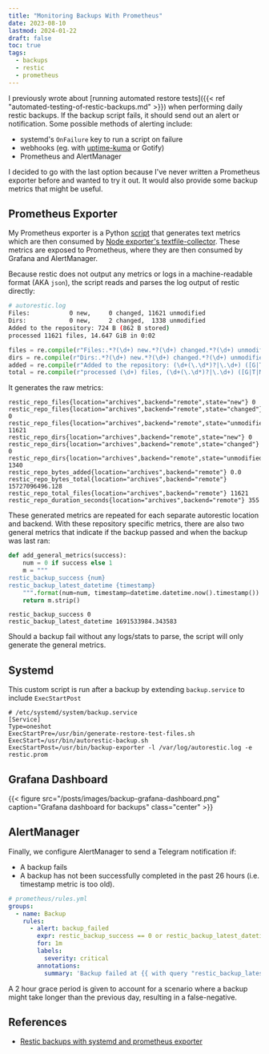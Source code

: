 ```yaml
---
title: "Monitoring Backups With Prometheus"
date: 2023-08-10
lastmod: 2024-01-22
draft: false
toc: true
tags:
  - backups
  - restic
  - prometheus
---
```


I previously wrote about [running automated restore tests]({{< ref
"automated-testing-of-restic-backups.md" >}}) when performing daily restic
backups. If the backup script fails, it should send out an alert or
notification. Some possible methods of alerting include:

- systemd's `OnFailure` key to run a script on failure
- webhooks (eg. with [uptime-kuma](https://github.com/louislam/uptime-kuma) or
  Gotify)
- Prometheus and AlertManager

I decided to go with the last option because I've never written a Prometheus
exporter before and wanted to try it out. It would also provide some backup
metrics that might be useful.

## Prometheus Exporter

My Prometheus exporter is a Python
[script](https://github.com/kencx/homelab/blob/master/ansible/roles/autorestic/files/backup-exporter)
that generates text metrics which are then consumed by [Node exporter's
textfile-collector](https://github.com/prometheus/node_exporter#textfile-collector).
These metrics are exposed to Prometheus, where they are then consumed by Grafana
and AlertManager.

Because restic does not output any metrics or logs in a machine-readable format
(AKA `json`), the script reads and parses the log output of restic directly:

```bash
# autorestic.log
Files:           0 new,     0 changed, 11621 unmodified
Dirs:            0 new,     2 changed,  1338 unmodified
Added to the repository: 724 B (862 B stored)
processed 11621 files, 14.647 GiB in 0:02
```
```python
files = re.compile(r"Files:.*?(\d+) new.*?(\d+) changed.*?(\d+) unmodified")
dirs = re.compile(r"Dirs:.*?(\d+) new.*?(\d+) changed.*?(\d+) unmodified")
added = re.compile(r"Added to the repository: (\d+(\.\d*)?|\.\d+) ([G|T|M|K]?i?B)")
total = re.compile(r"processed (\d+) files, (\d+(\.\d*)?|\.\d+) ([G|T|M|K]?i?B) in ((\d+:)?\d+:\d+)")
```

It generates the raw metrics:

```
restic_repo_files{location="archives",backend="remote",state="new"} 0
restic_repo_files{location="archives",backend="remote",state="changed"} 0
restic_repo_files{location="archives",backend="remote",state="unmodified"} 11621
restic_repo_dirs{location="archives",backend="remote",state="new"} 0
restic_repo_dirs{location="archives",backend="remote",state="changed"} 0
restic_repo_dirs{location="archives",backend="remote",state="unmodified"} 1340
restic_repo_bytes_added{location="archives",backend="remote"} 0.0
restic_repo_bytes_total{location="archives",backend="remote"} 15727096496.128
restic_repo_total_files{location="archives",backend="remote"} 11621
restic_repo_duration_seconds{location="archives",backend="remote"} 355
```

These generated metrics are repeated for each separate autorestic location and
backend. With these repository specific metrics, there are also two general
metrics that indicate if the backup passed and when the backup was last ran:

```python
def add_general_metrics(success):
    num = 0 if success else 1
    m = """
restic_backup_success {num}
restic_backup_latest_datetime {timestamp}
    """.format(num=num, timestamp=datetime.datetime.now().timestamp())
    return m.strip()
```

```
restic_backup_success 0
restic_backup_latest_datetime 1691533984.343583
```

Should a backup fail without any logs/stats to parse, the script will only
generate the general metrics.

## Systemd

This custom script is run after a backup by extending `backup.service` to
include `ExecStartPost`

```
# /etc/systemd/system/backup.service
[Service]
Type=oneshot
ExecStartPre=/usr/bin/generate-restore-test-files.sh
ExecStart=/usr/bin/autorestic-backup.sh
ExecStartPost=/usr/bin/backup-exporter -l /var/log/autorestic.log -e restic.prom
```

## Grafana Dashboard

{{< figure src="/posts/images/backup-grafana-dashboard.png" caption="Grafana dashboard for backups" class="center" >}}

## AlertManager

Finally, we configure AlertManager to send a Telegram notification if:

- A backup fails
- A backup has not been successfully completed in the past 26 hours (i.e. timestamp
  metric is too old).

```yml
# prometheus/rules.yml
groups:
  - name: Backup
    rules:
      - alert: backup_failed
        expr: restic_backup_success == 0 or restic_backup_latest_datetime < time() - 60*60*26
        for: 1m
        labels:
          severity: critical
        annotations:
          summary: 'Backup failed at {{ with query "restic_backup_latest_datetime" }}{{ . | first | value | humanizeTimestamp }}{{ end }}'
```

A 2 hour grace period is given to account for a scenario where a backup might
take longer than the previous day, resulting in a false-negative.

## References

- [Restic backups with systemd and prometheus
  exporter](https://blog.cubieserver.de/2021/restic-backups-with-systemd-and-prometheus-exporter/)
